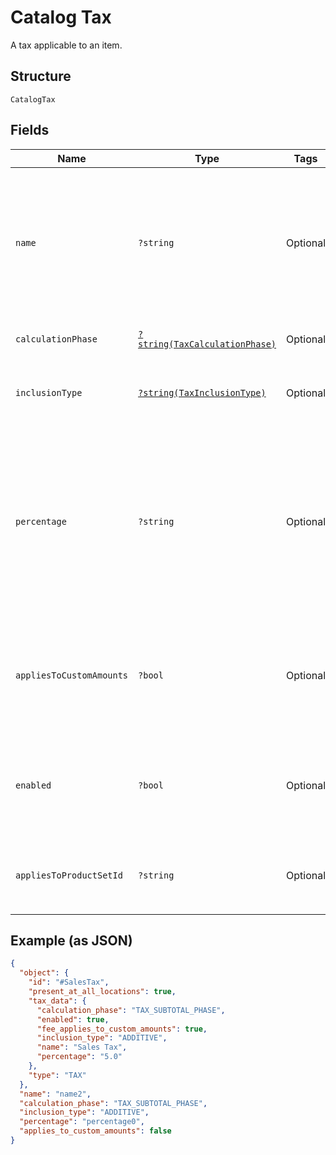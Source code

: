 
# Catalog Tax

A tax applicable to an item.

## Structure

`CatalogTax`

## Fields

| Name | Type | Tags | Description | Getter | Setter |
|  --- | --- | --- | --- | --- | --- |
| `name` | `?string` | Optional | The tax's name. This is a searchable attribute for use in applicable query filters, and its value length is of Unicode code points.<br>**Constraints**: *Maximum Length*: `255` | getName(): ?string | setName(?string name): void |
| `calculationPhase` | [`?string(TaxCalculationPhase)`](../../doc/models/tax-calculation-phase.md) | Optional | When to calculate the taxes due on a cart. | getCalculationPhase(): ?string | setCalculationPhase(?string calculationPhase): void |
| `inclusionType` | [`?string(TaxInclusionType)`](../../doc/models/tax-inclusion-type.md) | Optional | Whether to the tax amount should be additional to or included in the CatalogItem price. | getInclusionType(): ?string | setInclusionType(?string inclusionType): void |
| `percentage` | `?string` | Optional | The percentage of the tax in decimal form, using a `'.'` as the decimal separator and without a `'%'` sign.<br>A value of `7.5` corresponds to 7.5%. For a location-specific tax rate, contact the tax authority of the location or a tax consultant. | getPercentage(): ?string | setPercentage(?string percentage): void |
| `appliesToCustomAmounts` | `?bool` | Optional | If `true`, the fee applies to custom amounts entered into the Square Point of Sale<br>app that are not associated with a particular `CatalogItem`. | getAppliesToCustomAmounts(): ?bool | setAppliesToCustomAmounts(?bool appliesToCustomAmounts): void |
| `enabled` | `?bool` | Optional | A Boolean flag to indicate whether the tax is displayed as enabled (`true`) in the Square Point of Sale app or not (`false`). | getEnabled(): ?bool | setEnabled(?bool enabled): void |
| `appliesToProductSetId` | `?string` | Optional | The ID of a `CatalogProductSet` object. If set, the tax is applicable to all products in the product set. | getAppliesToProductSetId(): ?string | setAppliesToProductSetId(?string appliesToProductSetId): void |

## Example (as JSON)

```json
{
  "object": {
    "id": "#SalesTax",
    "present_at_all_locations": true,
    "tax_data": {
      "calculation_phase": "TAX_SUBTOTAL_PHASE",
      "enabled": true,
      "fee_applies_to_custom_amounts": true,
      "inclusion_type": "ADDITIVE",
      "name": "Sales Tax",
      "percentage": "5.0"
    },
    "type": "TAX"
  },
  "name": "name2",
  "calculation_phase": "TAX_SUBTOTAL_PHASE",
  "inclusion_type": "ADDITIVE",
  "percentage": "percentage0",
  "applies_to_custom_amounts": false
}
```

